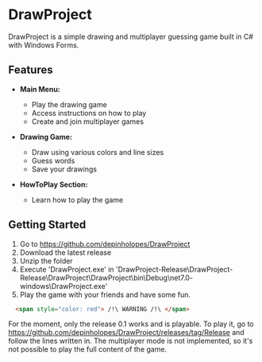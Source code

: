 # DrawProject

DrawProject is a simple drawing and multiplayer guessing game built in C# with Windows Forms.

## Features

- **Main Menu:**
  - Play the drawing game
  - Access instructions on how to play
  - Create and join multiplayer games

- **Drawing Game:**
  - Draw using various colors and line sizes
  - Guess words
  - Save your drawings

- **HowToPlay Section:**
  - Learn how to play the game

## Getting Started

 1. Go to https://github.com/depinholopes/DrawProject
 2. Download the latest release
 3. Unzip the folder
 4. Execute 'DrawProject.exe' in 'DrawProject-Release\DrawProject-Release\DrawProject\DrawProject\bin\Debug\net7.0-
			 windows\DrawProject.exe'
 5. Play the game with your friends and have some fun.
 
 ```html
   <span style="color: red"> /!\ WARNING /!\ </span>
```
 For the moment, only the release 0.1 works and is playable.
 To play it, go to https://github.com/depinholopes/DrawProject/releases/tag/Release and follow the lines written in.
 The multiplayer mode is not implemented, so it's not possible to play the full content of the game.